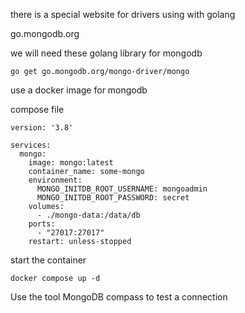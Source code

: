 there is a special website for drivers using with golang

go.mongodb.org

we will need these golang library for mongodb
```
go get go.mongodb.org/mongo-driver/mongo
```

use a docker image for mongodb

compose file
```
version: '3.8'

services:
  mongo:
    image: mongo:latest
    container_name: some-mongo
    environment:
      MONGO_INITDB_ROOT_USERNAME: mongoadmin
      MONGO_INITDB_ROOT_PASSWORD: secret
    volumes:
      - ./mongo-data:/data/db
    ports:
      - "27017:27017"
    restart: unless-stopped
```

start the container
```
docker compose up -d
```

Use the tool MongoDB compass to test a connection

